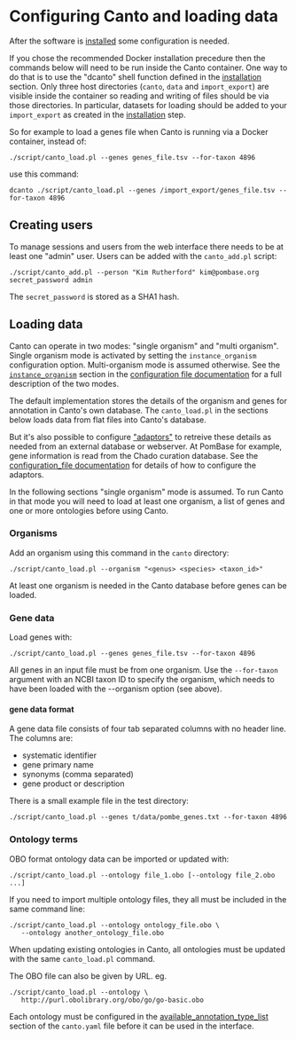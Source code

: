 # Configuring Canto and loading data

After the software is [installed](installation) some configuration is needed.

If you chose the recommended Docker installation precedure then the
commands below will need to be run inside the Canto container.  One
way to do that is to use the "dcanto" shell function defined in the
[installation](installation) section.  Only three host directories
(`canto`, `data` and `import_export`) are visible inside the container
so reading and writing of files should be via those directories.  In
particular, datasets for loading should be added to your
`import_export` as created in the [installation](installation) step.

So for example to load a genes file when Canto is running via a Docker
container, instead of:

    ./script/canto_load.pl --genes genes_file.tsv --for-taxon 4896

use this command:

    dcanto ./script/canto_load.pl --genes /import_export/genes_file.tsv --for-taxon 4896

## Creating users

To manage sessions and users from the web interface there needs to be at least
one "admin" user.  Users can be added with the `canto_add.pl` script:

    ./script/canto_add.pl --person "Kim Rutherford" kim@pombase.org secret_password admin

The `secret_password` is stored as a SHA1 hash.

## Loading data

Canto can operate in two modes: "single organism" and "multi organism".
Single organism mode is activated by setting the `instance_organism`
configuration option.  Multi-organism mode is assumed otherwise.  See the
[`instance_organism`](configuration_file#instance_organism) section in the
[configuration file documentation](configuration_file) for a full description
of the two modes.

The default implementation stores the details of the organism and genes for
annotation in Canto's own database.  The `canto_load.pl` in the sections below
loads data from flat files into Canto's database.

But it's also possible to configure
["adaptors"](configuration_file#implementation_classes) to retreive these
details as needed from an external database or webserver.  At PomBase for
example, gene information is read from the Chado curation database.  See the
[configuration_file documentation](configuration_file#implementation_classes)
for details of how to configure the adaptors.

In the following sections "single organism" mode is assumed.  To run Canto in
that mode you will need to load at least one organism, a list of genes and one
or more ontologies before using Canto.

### Organisms

Add an organism using this command in the `canto` directory:

    ./script/canto_load.pl --organism "<genus> <species> <taxon_id>"

At least one organism is needed in the Canto database before genes can be
loaded.

### Gene data

Load genes with:

    ./script/canto_load.pl --genes genes_file.tsv --for-taxon 4896

All genes in an input file must be from one organism.  Use the `--for-taxon`
argument with an NCBI taxon ID to specify the organism, which needs to have
been loaded with the --organism option (see above).

#### gene data format

A gene data file consists of four tab separated columns with no header line.
The columns are:

- systematic identifier
- gene primary name
- synonyms (comma separated)
- gene product or description

There is a small example file in the test directory:

    ./script/canto_load.pl --genes t/data/pombe_genes.txt --for-taxon 4896

### Ontology terms

OBO format ontology data can be imported or updated with:

    ./script/canto_load.pl --ontology file_1.obo [--ontology file_2.obo ...]

If you need to import multiple ontology files, they all must be included in
the same command line:

    ./script/canto_load.pl --ontology ontology_file.obo \
       --ontology another_ontology_file.obo

When updating existing ontologies in Canto, all ontologies must be updated
with the same `canto_load.pl` command.

The OBO file can also be given by URL.  eg.

    ./script/canto_load.pl --ontology \
       http://purl.obolibrary.org/obo/go/go-basic.obo

Each ontology must be configured in the
[available_annotation_type_list](configuration_file#available_annotation_type_list)
section of the `canto.yaml` file before it can be used in the interface.
